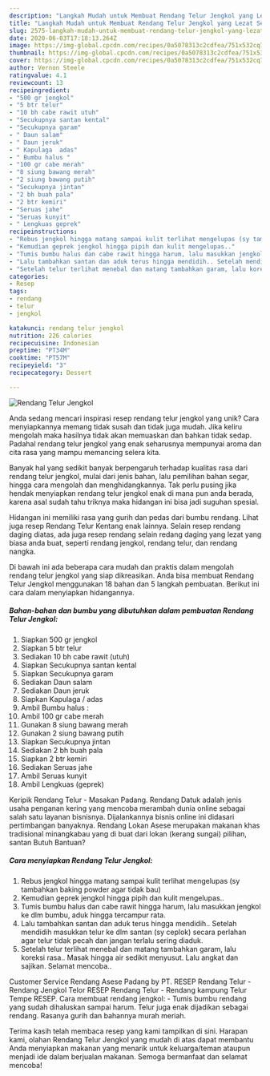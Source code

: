 ```yaml
---
description: "Langkah Mudah untuk Membuat Rendang Telur Jengkol yang Lezat Sekali"
title: "Langkah Mudah untuk Membuat Rendang Telur Jengkol yang Lezat Sekali"
slug: 2575-langkah-mudah-untuk-membuat-rendang-telur-jengkol-yang-lezat-sekali
date: 2020-06-03T17:18:13.264Z
image: https://img-global.cpcdn.com/recipes/0a5078313c2cdfea/751x532cq70/rendang-telur-jengkol-foto-resep-utama.jpg
thumbnail: https://img-global.cpcdn.com/recipes/0a5078313c2cdfea/751x532cq70/rendang-telur-jengkol-foto-resep-utama.jpg
cover: https://img-global.cpcdn.com/recipes/0a5078313c2cdfea/751x532cq70/rendang-telur-jengkol-foto-resep-utama.jpg
author: Vernon Steele
ratingvalue: 4.1
reviewcount: 13
recipeingredient:
- "500 gr jengkol"
- "5 btr telur"
- "10 bh cabe rawit utuh"
- "Secukupnya santan kental"
- "Secukupnya garam"
- " Daun salam"
- " Daun jeruk"
- " Kapulaga  adas"
- " Bumbu halus "
- "100 gr cabe merah"
- "8 siung bawang merah"
- "2 siung bawang putih"
- "Secukupnya jintan"
- "2 bh buah pala"
- "2 btr kemiri"
- "Seruas jahe"
- "Seruas kunyit"
- " Lengkuas geprek"
recipeinstructions:
- "Rebus jengkol hingga matang sampai kulit terlihat mengelupas (sy tambahkan baking powder agar tidak bau)"
- "Kemudian geprek jengkol hingga pipih dan kulit mengelupas.."
- "Tumis bumbu halus dan cabe rawit hingga harum, lalu masukkan jengkol ke dlm bumbu, aduk hingga tercampur rata."
- "Lalu tambahkan santan dan aduk terus hingga mendidih.. Setelah mendidih masukkan telur ke dlm santan (sy ceplok) secara perlahan agar telur tidak pecah dan jangan terlalu sering diaduk."
- "Setelah telur terlihat menebal dan matang tambahkan garam, lalu koreksi rasa.. Masak hingga air sedikit menyusut. Lalu angkat dan sajikan. Selamat mencoba.."
categories:
- Resep
tags:
- rendang
- telur
- jengkol

katakunci: rendang telur jengkol 
nutrition: 226 calories
recipecuisine: Indonesian
preptime: "PT34M"
cooktime: "PT57M"
recipeyield: "3"
recipecategory: Dessert

---
```



![Rendang Telur Jengkol](https://img-global.cpcdn.com/recipes/0a5078313c2cdfea/751x532cq70/rendang-telur-jengkol-foto-resep-utama.jpg)

Anda sedang mencari inspirasi resep rendang telur jengkol yang unik? Cara menyiapkannya memang tidak susah dan tidak juga mudah. Jika keliru mengolah maka hasilnya tidak akan memuaskan dan bahkan tidak sedap. Padahal rendang telur jengkol yang enak seharusnya mempunyai aroma dan cita rasa yang mampu memancing selera kita.

Banyak hal yang sedikit banyak berpengaruh terhadap kualitas rasa dari rendang telur jengkol, mulai dari jenis bahan, lalu pemilihan bahan segar, hingga cara mengolah dan menghidangkannya. Tak perlu pusing jika hendak menyiapkan rendang telur jengkol enak di mana pun anda berada, karena asal sudah tahu triknya maka hidangan ini bisa jadi suguhan spesial.

Hidangan ini memiliki rasa yang gurih dan pedas dari bumbu rendang. Lihat juga resep Rendang Telur Kentang enak lainnya. Selain resep rendang daging diatas, ada juga resep rendang selain redang daging yang lezat yang biasa anda buat, seperti rendang jengkol, rendang telur, dan rendang nangka.


Di bawah ini ada beberapa cara mudah dan praktis dalam mengolah rendang telur jengkol yang siap dikreasikan. Anda bisa membuat Rendang Telur Jengkol menggunakan 18 bahan dan 5 langkah pembuatan. Berikut ini cara dalam menyiapkan hidangannya.

<!--inarticleads1-->

##### Bahan-bahan dan bumbu yang dibutuhkan dalam pembuatan Rendang Telur Jengkol:

1. Siapkan 500 gr jengkol
1. Siapkan 5 btr telur
1. Sediakan 10 bh cabe rawit (utuh)
1. Siapkan Secukupnya santan kental
1. Siapkan Secukupnya garam
1. Sediakan  Daun salam
1. Sediakan  Daun jeruk
1. Siapkan  Kapulaga / adas
1. Ambil  Bumbu halus :
1. Ambil 100 gr cabe merah
1. Gunakan 8 siung bawang merah
1. Gunakan 2 siung bawang putih
1. Siapkan Secukupnya jintan
1. Sediakan 2 bh buah pala
1. Siapkan 2 btr kemiri
1. Sediakan Seruas jahe
1. Ambil Seruas kunyit
1. Ambil  Lengkuas (geprek)


Keripik Rendang Telur - Masakan Padang. Rendang Datuk adalah jenis usaha penganan kering yang mencoba merambah dunia online sebagai salah satu layanan bisnisnya. Dijalankannya bisnis online ini didasari pertimbangan banyaknya. Rendang Lokan Asese merupakan makanan khas tradisional minangkabau yang di buat dari lokan (kerang sungai) pilihan, santan Butuh Bantuan? 

<!--inarticleads2-->

##### Cara menyiapkan Rendang Telur Jengkol:

1. Rebus jengkol hingga matang sampai kulit terlihat mengelupas (sy tambahkan baking powder agar tidak bau)
1. Kemudian geprek jengkol hingga pipih dan kulit mengelupas..
1. Tumis bumbu halus dan cabe rawit hingga harum, lalu masukkan jengkol ke dlm bumbu, aduk hingga tercampur rata.
1. Lalu tambahkan santan dan aduk terus hingga mendidih.. Setelah mendidih masukkan telur ke dlm santan (sy ceplok) secara perlahan agar telur tidak pecah dan jangan terlalu sering diaduk.
1. Setelah telur terlihat menebal dan matang tambahkan garam, lalu koreksi rasa.. Masak hingga air sedikit menyusut. Lalu angkat dan sajikan. Selamat mencoba..


Customer Service Rendang Asese Padang by PT. RESEP Rendang Telur - Rendang Jengkol Telor RESEP Rendang Telur - Rendang kampung Telur Tempe RESEP. Cara membuat rendang jengkol: - Tumis bumbu rendang yang sudah dihaluskan sampai harum. Telur juga enak dijadikan sebagai rendang. Rasanya gurih dan bahannya murah meriah. 

Terima kasih telah membaca resep yang kami tampilkan di sini. Harapan kami, olahan Rendang Telur Jengkol yang mudah di atas dapat membantu Anda menyiapkan makanan yang menarik untuk keluarga/teman ataupun menjadi ide dalam berjualan makanan. Semoga bermanfaat dan selamat mencoba!
